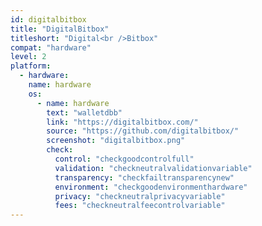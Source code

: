 ```yaml
---
id: digitalbitbox
title: "DigitalBitbox"
titleshort: "Digital<br />Bitbox"
compat: "hardware"
level: 2
platform:
  - hardware:
    name: hardware
    os:
      - name: hardware
        text: "walletdbb"
        link: "https://digitalbitbox.com/"
        source: "https://github.com/digitalbitbox/"
        screenshot: "digitalbitbox.png"
        check:
          control: "checkgoodcontrolfull"
          validation: "checkneutralvalidationvariable"
          transparency: "checkfailtransparencynew"
          environment: "checkgoodenvironmenthardware"
          privacy: "checkneutralprivacyvariable"
          fees: "checkneutralfeecontrolvariable"
---
```


